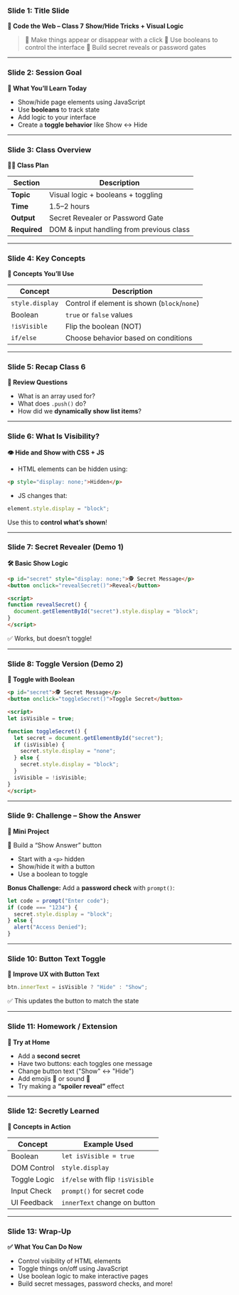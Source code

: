 ### **Slide 1: Title Slide**

**🏫 Code the Web – Class 7**
**Show/Hide Tricks + Visual Logic**

> 🎯 Make things appear or disappear with a click
> 🧠 Use booleans to control the interface
> 🔐 Build secret reveals or password gates

---

### **Slide 2: Session Goal**

**🎯 What You’ll Learn Today**

* Show/hide page elements using JavaScript
* Use **booleans** to track state
* Add logic to your interface
* Create a **toggle behavior** like Show ↔ Hide

---

### **Slide 3: Class Overview**

**🧑‍🏫 Class Plan**

| Section      | Description                              |
| ------------ | ---------------------------------------- |
| **Topic**    | Visual logic + booleans + toggling       |
| **Time**     | 1.5–2 hours                              |
| **Output**   | Secret Revealer or Password Gate         |
| **Required** | DOM & input handling from previous class |

---

### **Slide 4: Key Concepts**

**📖 Concepts You’ll Use**

| Concept         | Description                                  |
| --------------- | -------------------------------------------- |
| `style.display` | Control if element is shown (`block`/`none`) |
| Boolean         | `true` or `false` values                     |
| `!isVisible`    | Flip the boolean (NOT)                       |
| `if/else`       | Choose behavior based on conditions          |

---

### **Slide 5: Recap Class 6**

**🔁 Review Questions**

* What is an array used for?
* What does `.push()` do?
* How did we **dynamically show list items**?

---

### **Slide 6: What Is Visibility?**

**👁️ Hide and Show with CSS + JS**

* HTML elements can be hidden using:

```html
<p style="display: none;">Hidden</p>
```

* JS changes that:

```js
element.style.display = "block";
```

Use this to **control what’s shown**!

---

### **Slide 7: Secret Revealer (Demo 1)**

**🛠️ Basic Show Logic**

```html
<p id="secret" style="display: none;">🕵️ Secret Message</p>
<button onclick="revealSecret()">Reveal</button>

<script>
function revealSecret() {
  document.getElementById("secret").style.display = "block";
}
</script>
```

✅ Works, but doesn’t toggle!

---

### **Slide 8: Toggle Version (Demo 2)**

**🔁 Toggle with Boolean**

```html
<p id="secret">🕵️ Secret Message</p>
<button onclick="toggleSecret()">Toggle Secret</button>

<script>
let isVisible = true;

function toggleSecret() {
  let secret = document.getElementById("secret");
  if (isVisible) {
    secret.style.display = "none";
  } else {
    secret.style.display = "block";
  }
  isVisible = !isVisible;
}
</script>
```

---

### **Slide 9: Challenge – Show the Answer**

**🧪 Mini Project**

🎯 Build a “Show Answer” button

* Start with a `<p>` hidden
* Show/hide it with a button
* Use a boolean to toggle

**Bonus Challenge:**
Add a **password check** with `prompt()`:

```js
let code = prompt("Enter code");
if (code === "1234") {
  secret.style.display = "block";
} else {
  alert("Access Denied");
}
```

---

### **Slide 10: Button Text Toggle**

**🧪 Improve UX with Button Text**

```js
btn.innerText = isVisible ? "Hide" : "Show";
```

✅ This updates the button to match the state

---

### **Slide 11: Homework / Extension**

**📝 Try at Home**

* Add a **second secret**
* Have two buttons: each toggles one message
* Change button text ("Show" ↔ "Hide")
* Add emojis 🎉 or sound 🎵
* Try making a **“spoiler reveal”** effect

---

### **Slide 12: Secretly Learned**

**🧠 Concepts in Action**

| Concept      | Example Used                     |
| ------------ | -------------------------------- |
| Boolean      | `let isVisible = true`           |
| DOM Control  | `style.display`                  |
| Toggle Logic | `if/else` with flip `!isVisible` |
| Input Check  | `prompt()` for secret code       |
| UI Feedback  | `innerText` change on button     |

---

### **Slide 13: Wrap-Up**

**✅ What You Can Do Now**

* Control visibility of HTML elements
* Toggle things on/off using JavaScript
* Use boolean logic to make interactive pages
* Build secret messages, password checks, and more!
